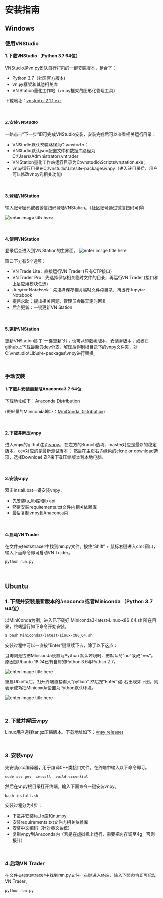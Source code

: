 # 安装指南


## Windows



### 使用VNStudio


#### 1.下载VNStudio （Python 3.7 64位）

VNStudio是vn.py团队自行打包的一键安装版本，整合了：
- Python 3.7（社区官方版本)
- vn.py框架和其他相关库
- VN Station量化工作站（vn.py框架的图形化管理工具）

下载地址：[vnstudio-2.1.1.exe](https://download.vnpy.com/vnstudio-2.1.1.exe)

&nbsp;


#### 2.安装VNStudio

一路点击“下一步”即可完成VNStudio安装，安装完成后可以查看相关运行目录：

- VNStudio默认安装路径为C:\vnstudio；
- VNStudio默认json配置文件和数据库路径为C:\Users\Administrator\\.vntrader
- VN Station量化工作站运行目录为C:\vnstudio\Scripts\vnstation.exe；
- vnpy运行目录在C:\vnstudio\Lib\site-packages\vnpy（进入该目录后，用户可以修改vnpy的相关功能）


&nbsp;

#### 3.登陆VNStation

输入账号密码或者微信扫码登陆VNStation。（社区账号通过微信扫码可得）

![](https://vnpy-community.oss-cn-shanghai.aliyuncs.com/forum_experience/yazhang/install.bat/login_VNConda.png "enter image title here")

&nbsp;

#### 4.使用VNStation
登录后会进入到VN Station的主界面。
![](https://vnpy-community.oss-cn-shanghai.aliyuncs.com/forum_experience/yazhang/install.bat/login_VNConda_2.png "enter image title here")

窗口下方有5个选项：
- VN Trade Lite：直接运行VN Trader (只有CTP接口)
- VN Trader Pro：先选择保存相关临时文件的目录，再运行VN Trader (接口和上层应用模块任选)
- Jupyter Notebook：先选择保存相关临时文件的目录，再运行Jupyter Notebook
- 提问求助：提出相关问题，管理员会每天定时回复
- 后台更新：一键更新VN Station


&nbsp;

#### 5.更新VNStation
更新VNStation除了“一键更新”外；也可以卸载老版本，安装新版本；或者在github上下载最新的dev分支，解压后得到根目录下的vnpy文件夹，对C:\vnstudio\Lib\site-packages\vnpy进行替换。



&nbsp;
&nbsp;


### 手动安装

#### 1.下载并安装最新版Anaconda3.7 64位

下载地址如下：[Anaconda Distribution](https://www.anaconda.com/distribution/)

(更轻量的Miniconda地址：[MiniConda Distribution](https://docs.conda.io/en/latest/miniconda.html))

&nbsp;

#### 2.下载并解压vnpy

进入vnpy的github主页[vnpy](https://github.com/vnpy/vnpy)。
在左方的Branch选项，master对应是最新的稳定版本，dev对应的是最新测试版本；
然后在主页右方绿色的clone or download选项，选择Download ZIP来下载压缩版本到本地电脑。

&nbsp;

#### 3.安装vnpy
双击install.bat一键安装vnpy：
- 先安装ta_lib库和ib api
- 然后安装requirements.txt文件内相关依赖库
- 最后复制vnpy到Anaconda内

&nbsp;

#### 4.启动VN Trader
在文件夹tests\trader中找到run.py文件。按住“Shift” + 鼠标右键进入cmd窗口，输入下面命令即可启动VN Trader。
```
python run.py 
```

&nbsp;
&nbsp;


## Ubuntu


### 1. 下载并安装最新版本的Anaconda或者Miniconda （Python 3.7 64位）

以MiniConda为例，进入已下载好 Miniconda3-latest-Linux-x86_64.sh 所在目录，终端运行如下命令开始安装。
```
$ bash Miniconda3-latest-Linux-x86_64.sh
```

安装过程中可以一直按“Enter”键继续下去，除了以下这点：

当询问是否把Miniconda设置为Python 默认环境时，把默认的"no"改成“yes”。原因是Ubuntu 18.04已有自带的Python 3.6与Python 2.7。

![](https://vnpy-community.oss-cn-shanghai.aliyuncs.com/forum_experience/yazhang/install.bat/install_Miniconda_ubuntu.png "enter image title here")



重启Ubuntu后，打开终端直接输入"python" 然后按“Enter”键: 若出现如下图，则表示成功把Miniconda设置为Python默认环境。

![](https://vnpy-community.oss-cn-shanghai.aliyuncs.com/forum_experience/yazhang/install.bat/Conda_Python_version.png "enter image title here")

&nbsp;

### 2. 下载并解压vnpy
Linux用户选择tar.gz压缩版本。下载地址如下：[vnpy releases](https://github.com/vnpy/vnpy/releases)

&nbsp;

### 3. 安装vnpy
先安装gcc编译器，用于编译C++类接口文件。在终端中输入以下命令即可。
```
sudo apt-get  install  build-essential
```


然后在vnpy根目录打开终端，输入下面命令一键安装vnpy。
```
bash install.sh
```

安装过程分为4步：
- 下载并安装ta_lib库和numpy
- 安装requirements.txt文件内相关依赖库
- 安装中文编码（针对英文系统）
- 复制vnpy到Anaconda内（若是在虚拟机上运行，需要把内存调至4g，否则报错）

&nbsp;

### 4.启动VN Trader
在文件夹tests\trader中找到run.py文件。右键进入终端，输入下面命令即可启动VN Trader。
```
python run.py 
```
